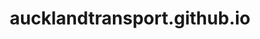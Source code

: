 # aucklandtransport.github.io

<!DOCTYPE html>
<html lang="en">
<head>
    <meta charset="UTF-8">
    <meta name="viewport" content="width=device-width, initial-scale=1.0">
    <title>Auckland Transport Transition Portal</title>
    <style>
        * {
            margin: 0;
            padding: 0;
            box-sizing: border-box;
        }

        :root {
            --primary-color: #0066cc;
            --primary-dark: #0052a3;
            --success-color: #28a745;
            --success-dark: #218838;
            --danger-color: #dc3545;
            --danger-dark: #c82333;
            --bg-gradient-start: #0066cc;
            --bg-gradient-end: #003d7a;
            --bg-main: #f5f7fa;
            --bg-card: white;
            --bg-item: #f8f9fa;
            --bg-hover: #e9ecef;
            --text-primary: #333;
            --text-secondary: #666;
            --text-muted: #999;
            --border-color: #e0e0e0;
            --shadow-card: 0 5px 20px rgba(0, 0, 0, 0.08);
            --shadow-modal: 0 20px 40px rgba(0, 0, 0, 0.2);
        }

        body.dark-theme {
            --primary-color: #4da3ff;
            --primary-dark: #2e8ee6;
            --success-color: #42b883;
            --success-dark: #359268;
            --danger-color: #ff6b6b;
            --danger-dark: #ff5252;
            --bg-gradient-start: #1a1a2e;
            --bg-gradient-end: #0f0f1e;
            --bg-main: #16213e;
            --bg-card: #0f3460;
            --bg-item: #1a3a5c;
            --bg-hover: #2a4a6c;
            --text-primary: #e4e4e4;
            --text-secondary: #b0b0b0;
            --text-muted: #808080;
            --border-color: #2a3f5f;
            --shadow-card: 0 5px 20px rgba(0, 0, 0, 0.3);
            --shadow-modal: 0 20px 40px rgba(0, 0, 0, 0.5);
        }

        body {
            font-family: -apple-system, BlinkMacSystemFont, 'Segoe UI', Roboto, Oxygen, Ubuntu, Cantarell, sans-serif;
            background: linear-gradient(135deg, var(--bg-gradient-start) 0%, var(--bg-gradient-end) 100%);
            min-height: 100vh;
            color: var(--text-primary);
            transition: all 0.3s ease;
        }

        /* Login Screen */
        .login-container {
            display: flex;
            align-items: center;
            justify-content: center;
            min-height: 100vh;
            padding: 20px;
        }

        .login-box {
            background: rgba(255, 255, 255, 0.95);
            padding: 40px;
            border-radius: 12px;
            box-shadow: 0 20px 40px rgba(0, 0, 0, 0.2);
            max-width: 400px;
            width: 100%;
            backdrop-filter: blur(10px);
        }

        body.dark-theme .login-box {
            background: rgba(15, 52, 96, 0.95);
        }

        .login-box h1 {
            color: var(--primary-color);
            margin-bottom: 10px;
            font-size: 28px;
        }

        .login-box p {
            color: var(--text-secondary);
            margin-bottom: 30px;
        }

        .form-group {
            margin-bottom: 20px;
        }

        .form-group label {
            display: block;
            margin-bottom: 8px;
            color: var(--text-secondary);
            font-weight: 500;
        }

        .form-group input {
            width: 100%;
            padding: 12px;
            border: 2px solid var(--border-color);
            border-radius: 8px;
            font-size: 16px;
            transition: border-color 0.3s;
            background: var(--bg-card);
            color: var(--text-primary);
        }

        .form-group input:focus {
            outline: none;
            border-color: var(--primary-color);
        }

        .btn {
            width: 100%;
            padding: 14px;
            background: var(--primary-color);
            color: white;
            border: none;
            border-radius: 8px;
            font-size: 16px;
            font-weight: 600;
            cursor: pointer;
            transition: all 0.3s;
        }

        .btn:hover {
            background: var(--primary-dark);
            transform: translateY(-1px);
            box-shadow: 0 5px 15px rgba(0, 102, 204, 0.3);
        }

        .error-message {
            color: #d32f2f;
            margin-top: 10px;
            padding: 10px;
            background: #ffebee;
            border-radius: 6px;
            display: none;
        }

        /* Main Portal */
        .portal-container {
            display: none;
            min-height: 100vh;
            background: var(--bg-main);
        }

        .header {
            background: var(--bg-card);
            box-shadow: var(--shadow-card);
            position: sticky;
            top: 0;
            z-index: 100;
        }

        .header-content {
            max-width: 1400px;
            margin: 0 auto;
            padding: 20px;
            display: flex;
            justify-content: space-between;
            align-items: center;
        }

        .header h1 {
            color: var(--primary-color);
            font-size: 24px;
        }

        .header-controls {
            display: flex;
            align-items: center;
            gap: 15px;
        }

        .theme-toggle {
            background: var(--bg-item);
            border: 2px solid var(--border-color);
            border-radius: 50px;
            padding: 5px;
            cursor: pointer;
            display: flex;
            align-items: center;
            gap: 5px;
            transition: all 0.3s;
        }

        .theme-toggle:hover {
            border-color: var(--primary-color);
        }

        .theme-icon {
            width: 30px;
            height: 30px;
            border-radius: 50%;
            display: flex;
            align-items: center;
            justify-content: center;
            transition: all 0.3s;
        }

        .theme-icon.active {
            background: var(--primary-color);
            color: white;
        }

        .logout-btn {
            padding: 10px 20px;
            background: var(--danger-color);
            color: white;
            border: none;
            border-radius: 6px;
            cursor: pointer;
            font-weight: 500;
            transition: all 0.3s;
        }

        .logout-btn:hover {
            background: var(--danger-dark);
        }

        /* Category Management Bar */
        .category-bar {
            background: var(--bg-card);
            padding: 20px;
            margin: 20px auto;
            max-width: 1400px;
            border-radius: 12px;
            box-shadow: var(--shadow-card);
            display: flex;
            align-items: center;
            gap: 20px;
            flex-wrap: wrap;
        }

        .category-tabs {
            display: flex;
            gap: 10px;
            flex: 1;
            flex-wrap: wrap;
            align-items: center;
        }

        .category-tab {
            padding: 8px 16px;
            background: var(--bg-item);
            border: 2px solid transparent;
            border-radius: 20px;
            cursor: pointer;
            transition: all 0.3s;
            display: flex;
            align-items: center;
            gap: 8px;
            font-weight: 500;
            color: var(--text-primary);
        }

        .category-tab:hover {
            background: var(--bg-hover);
            border-color: var(--primary-color);
        }

        .category-tab.active {
            background: var(--primary-color);
            color: white;
            border-color: var(--primary-color);
        }

        .category-color {
            width: 12px;
            height: 12px;
            border-radius: 50%;
        }

        .category-actions {
            display: flex;
            gap: 5px;
            margin-left: 8px;
            opacity: 0;
            transition: opacity 0.3s;
        }

        .category-tab:hover .category-actions {
            opacity: 1;
        }

        .category-action-btn {
            background: transparent;
            border: none;
            cursor: pointer;
            font-size: 14px;
            padding: 2px;
            transition: transform 0.2s;
        }

        .category-action-btn:hover {
            transform: scale(1.2);
        }

        .add-category-btn {
            padding: 8px 16px;
            background: var(--success-color);
            color: white;
            border: none;
            border-radius: 20px;
            cursor: pointer;
            font-weight: 500;
            transition: all 0.3s;
            display: flex;
            align-items: center;
            gap: 5px;
        }

        .add-category-btn:hover {
            background: var(--success-dark);
            transform: translateY(-2px);
        }

        /* Main Content */
        .main-content {
            max-width: 1400px;
            margin: 0 auto;
            padding: 0 20px 30px;
        }

        .documents-section {
            background: var(--bg-card);
            border-radius: 12px;
            padding: 30px;
            box-shadow: var(--shadow-card);
            min-height: 400px;
        }

        .section-header {
            display: flex;
            justify-content: space-between;
            align-items: center;
            margin-bottom: 25px;
            padding-bottom: 20px;
            border-bottom: 2px solid var(--border-color);
        }

        .section-title {
            display: flex;
            align-items: center;
            gap: 10px;
        }

        .section-title h2 {
            color: var(--text-primary);
            font-size: 24px;
        }

        .category-badge {
            padding: 6px 16px;
            border-radius: 20px;
            font-size: 14px;
            font-weight: 600;
            display: inline-flex;
            align-items: center;
            gap: 8px;
        }

        .upload-btn {
            padding: 10px 20px;
            background: var(--primary-color);
            color: white;
            border: none;
            border-radius: 8px;
            cursor: pointer;
            font-size: 15px;
            font-weight: 500;
            transition: all 0.3s;
            display: flex;
            align-items: center;
            gap: 8px;
        }

        .upload-btn:hover {
            background: var(--primary-dark);
            transform: translateY(-2px);
        }

        .file-input {
            display: none;
        }

        .file-grid {
            display: grid;
            grid-template-columns: repeat(auto-fill, minmax(300px, 1fr));
            gap: 15px;
        }

        .file-item {
            display: flex;
            align-items: center;
            justify-content: space-between;
            padding: 15px;
            background: var(--bg-item);
            border-radius: 10px;
            transition: all 0.3s;
            cursor: pointer;
            border: 2px solid transparent;
        }

        .file-item:hover {
            background: var(--bg-hover);
            border-color: var(--primary-color);
            transform: translateY(-2px);
            box-shadow: 0 5px 15px rgba(0, 0, 0, 0.1);
        }

        .file-info {
            display: flex;
            align-items: center;
            gap: 12px;
            flex: 1;
        }

        .file-icon {
            font-size: 32px;
        }

        .file-details {
            flex: 1;
        }

        .file-name {
            font-weight: 600;
            color: var(--text-primary);
            word-break: break-word;
            margin-bottom: 4px;
        }

        .file-meta {
            font-size: 12px;
            color: var(--text-secondary);
        }

        .file-actions {
            display: flex;
            gap: 5px;
        }

        .action-btn {
            padding: 8px;
            background: var(--bg-card);
            border: 1px solid var(--border-color);
            border-radius: 6px;
            cursor: pointer;
            transition: all 0.3s;
            font-size: 16px;
        }

        .action-btn:hover {
            background: var(--bg-hover);
            border-color: var(--text-secondary);
            transform: translateY(-1px);
        }

        .action-btn.move {
            color: var(--primary-color);
        }

        .action-btn.delete {
            color: var(--danger-color);
        }

        .empty-state {
            text-align: center;
            padding: 60px;
            color: var(--text-muted);
        }

        .empty-state-icon {
            font-size: 64px;
            margin-bottom: 15px;
            opacity: 0.5;
        }

        /* Notes Section */
        .notes-section {
            background: var(--bg-card);
            border-radius: 12px;
            padding: 30px;
            box-shadow: var(--shadow-card);
            margin-top: 20px;
        }

        .notes-header {
            margin-bottom: 20px;
            padding-bottom: 15px;
            border-bottom: 2px solid var(--border-color);
        }

        .notes-header h2 {
            color: var(--text-primary);
        }

        .notes-form {
            margin-bottom: 20px;
        }

        .notes-form textarea {
            width: 100%;
            padding: 12px;
            border: 2px solid var(--border-color);
            border-radius: 8px;
            font-size: 16px;
            resize: vertical;
            min-height: 80px;
            font-family: inherit;
            background: var(--bg-item);
            color: var(--text-primary);
        }

        .notes-form textarea:focus {
            outline: none;
            border-color: var(--primary-color);
        }

        .post-btn {
            margin-top: 10px;
            padding: 10px 24px;
            background: var(--success-color);
            color: white;
            border: none;
            border-radius: 6px;
            cursor: pointer;
            font-weight: 500;
            transition: all 0.3s;
        }

        .post-btn:hover {
            background: var(--success-dark);
            transform: translateY(-2px);
        }

        .notes-list {
            max-height: 300px;
            overflow-y: auto;
        }

        .note-item {
            padding: 15px;
            margin-bottom: 10px;
            background: var(--bg-item);
            border-radius: 8px;
            border-left: 4px solid var(--primary-color);
            position: relative;
        }

        .note-item:hover .note-actions {
            opacity: 1;
        }

        .note-header {
            display: flex;
            justify-content: space-between;
            margin-bottom: 8px;
            color: var(--text-secondary);
            font-size: 13px;
        }

        .note-author {
            font-weight: 600;
            color: var(--primary-color);
        }

        .note-content {
            color: var(--text-primary);
            line-height: 1.6;
            white-space: pre-wrap;
            font-size: 14px;
        }

        .note-actions {
            position: absolute;
            top: 10px;
            right: 10px;
            opacity: 0;
            transition: opacity 0.3s;
            display: flex;
            gap: 5px;
        }

        .note-action-btn {
            padding: 4px 8px;
            background: var(--bg-card);
            border: 1px solid var(--border-color);
            border-radius: 4px;
            cursor: pointer;
            font-size: 12px;
            transition: all 0.3s;
        }

        .note-action-btn:hover {
            background: var(--bg-hover);
            border-color: var(--text-secondary);
        }

        .note-action-btn.edit {
            color: var(--primary-color);
        }

        .note-action-btn.delete {
            color: var(--danger-color);
        }

        .note-edit-form {
            display: none;
        }

        .note-edit-form textarea {
            width: 100%;
            padding: 10px;
            border: 2px solid var(--primary-color);
            border-radius: 6px;
            font-size: 14px;
            font-family: inherit;
            resize: vertical;
            min-height: 60px;
            background: var(--bg-card);
            color: var(--text-primary);
        }

        .note-edit-actions {
            margin-top: 8px;
            display: flex;
            gap: 8px;
        }

        .note-edit-btn {
            padding: 6px 12px;
            border: none;
            border-radius: 4px;
            cursor: pointer;
            font-size: 13px;
            font-weight: 500;
            transition: all 0.3s;
        }

        .note-edit-btn.save {
            background: var(--success-color);
            color: white;
        }

        .note-edit-btn.save:hover {
            background: var(--success-dark);
        }

        .note-edit-btn.cancel {
            background: var(--text-secondary);
            color: white;
        }

        .note-edit-btn.cancel:hover {
            background: var(--text-primary);
        }

        /* File Viewer Modal */
        .file-viewer-modal {
            display: none;
            position: fixed;
            top: 0;
            left: 0;
            width: 100%;
            height: 100%;
            background: rgba(0, 0, 0, 0.8);
            z-index: 1000;
            overflow: auto;
        }

        .file-viewer-content {
            position: relative;
            background: var(--bg-card);
            margin: 20px auto;
            padding: 0;
            width: 90%;
            max-width: 1200px;
            border-radius: 8px;
            box-shadow: var(--shadow-modal);
        }

        .file-viewer-header {
            padding: 20px;
            border-bottom: 1px solid var(--border-color);
            display: flex;
            justify-content: space-between;
            align-items: center;
        }

        .file-viewer-title {
            font-size: 18px;
            font-weight: 600;
            color: var(--text-primary);
        }

        .close-viewer {
            font-size: 28px;
            color: var(--text-muted);
            cursor: pointer;
            transition: color 0.3s;
        }

        .close-viewer:hover {
            color: var(--text-primary);
        }

        .file-viewer-body {
            padding: 20px;
            max-height: 80vh;
            overflow: auto;
        }

        .file-viewer-iframe {
            width: 100%;
            height: 70vh;
            border: 1px solid var(--border-color);
            border-radius: 4px;
            background: white;
        }

        /* Category Modal */
        .modal {
            display: none;
            position: fixed;
            top: 0;
            left: 0;
            width: 100%;
            height: 100%;
            background: rgba(0, 0, 0, 0.5);
            z-index: 1000;
            display: flex;
            align-items: center;
            justify-content: center;
        }

        .modal-content {
            background: var(--bg-card);
            padding: 30px;
            border-radius: 12px;
            box-shadow: var(--shadow-modal);
            max-width: 500px;
            width: 90%;
        }

        .modal-header {
            margin-bottom: 20px;
        }

        .modal-header h3 {
            color: var(--text-primary);
            font-size: 20px;
        }

        .modal-form {
            display: flex;
            flex-direction: column;
            gap: 15px;
        }

        .modal-form label {
            color: var(--text-secondary);
            font-weight: 500;
        }

        .modal-form input {
            padding: 10px;
            border: 2px solid var(--border-color);
            border-radius: 6px;
            font-size: 15px;
            background: var(--bg-item);
            color: var(--text-primary);
        }

        .modal-form input:focus {
            outline: none;
            border-color: var(--primary-color);
        }

        .color-picker {
            display: flex;
            gap: 10px;
            flex-wrap: wrap;
        }

        .color-option {
            width: 40px;
            height: 40px;
            border-radius: 50%;
            cursor: pointer;
            border: 3px solid transparent;
            transition: all 0.3s;
        }

        .color-option:hover {
            transform: scale(1.1);
        }

        .color-option.selected {
            border-color: var(--primary-color);
            box-shadow: 0 0 0 2px var(--bg-card), 0 0 0 4px var(--primary-color);
        }

        .modal-actions {
            display: flex;
            gap: 10px;
            margin-top: 20px;
            justify-content: flex-end;
        }

        .modal-btn {
            padding: 10px 20px;
            border: none;
            border-radius: 6px;
            cursor: pointer;
            font-weight: 500;
            transition: all 0.3s;
        }

        .modal-btn.primary {
            background: var(--primary-color);
            color: white;
        }

        .modal-btn.primary:hover {
            background: var(--primary-dark);
        }

        .modal-btn.secondary {
            background: var(--text-secondary);
            color: white;
        }

        .modal-btn.secondary:hover {
            background: var(--text-primary);
        }

        /* Dropdown for move action */
        .dropdown {
            position: relative;
            display: inline-block;
        }

        .dropdown-content {
            display: none;
            position: absolute;
            background-color: var(--bg-card);
            min-width: 200px;
            box-shadow: var(--shadow-card);
            z-index: 1;
            border-radius: 8px;
            right: 0;
            top: 100%;
            margin-top: 5px;
            border: 1px solid var(--border-color);
            max-height: 300px;
            overflow-y: auto;
        }

        .dropdown-content a {
            color: var(--text-primary);
            padding: 12px 16px;
            text-decoration: none;
            display: block;
            cursor: pointer;
            transition: background 0.3s;
            display: flex;
            align-items: center;
            gap: 10px;
        }

        .dropdown-content a:hover {
            background-color: var(--bg-hover);
        }

        .dropdown.show .dropdown-content {
            display: block;
        }

        @media (max-width: 768px) {
            .file-grid {
                grid-template-columns: 1fr;
            }
            
            .category-tabs {
                width: 100%;
            }
        }
    </style>
</head>
<body>
    <!-- Login Screen -->
    <div class="login-container" id="loginScreen">
        <div class="login-box">
            <h1>Auckland Transport Transition</h1>
            <p>Team Collaboration Portal</p>
            <form id="loginForm">
                <div class="form-group">
                    <label for="username">Username</label>
                    <input type="text" id="username" required placeholder="Enter your username">
                </div>
                <div class="form-group">
                    <label for="password">Password</label>
                    <input type="password" id="password" required placeholder="Enter password">
                </div>
                <button type="submit" class="btn">Login</button>
                <div class="error-message" id="errorMessage">Invalid credentials. Please try again.</div>
            </form>
        </div>
    </div>

    <!-- Main Portal -->
    <div class="portal-container" id="portalScreen">
        <header class="header">
            <div class="header-content">
                <h1>Auckland Transport Transition Portal</h1>
                <div class="header-controls">
                    <div class="theme-toggle" onclick="toggleTheme()">
                        <div class="theme-icon" id="lightIcon">☀️</div>
                        <div class="theme-icon" id="darkIcon">🌙</div>
                    </div>
                    <button class="logout-btn" onclick="logout()">Logout</button>
                </div>
            </div>
        </header>

        <!-- Category Management Bar -->
        <div class="category-bar">
            <div class="category-tabs" id="categoryTabs">
                <!-- Categories will be rendered here -->
            </div>
            <button class="add-category-btn" onclick="showAddCategoryModal()">
                <span>+</span> Add Category
            </button>
        </div>

        <div class="main-content">
            <!-- Documents Section -->
            <div class="documents-section">
                <div class="section-header">
                    <div class="section-title">
                        <h2>Documents</h2>
                        <div class="category-badge" id="currentCategoryBadge">
                            <!-- Current category badge will be shown here -->
                        </div>
                    </div>
                    <button class="upload-btn" onclick="uploadToCurrentCategory()">
                        <span>📤</span> Upload Files
                    </button>
                    <input type="file" id="fileInput" class="file-input" multiple>
                </div>
                <div class="file-grid" id="fileGrid">
                    <!-- Files will be rendered here -->
                </div>
            </div>

            <!-- Notes Section -->
            <div class="notes-section">
                <div class="notes-header">
                    <h2>💬 Team Notes & Messages</h2>
                </div>
                <div class="notes-form">
                    <textarea id="noteInput" placeholder="Share updates, ideas, or messages with the team..."></textarea>
                    <button class="post-btn" onclick="postNote()">Post Message</button>
                </div>
                <div class="notes-list" id="notesList">
                    <div class="empty-state">
                        <div class="empty-state-icon">💭</div>
                        <p>No messages yet. Be the first to post!</p>
                    </div>
                </div>
            </div>
        </div>
    </div>

    <!-- File Viewer Modal -->
    <div class="file-viewer-modal" id="fileViewerModal">
        <div class="file-viewer-content">
            <div class="file-viewer-header">
                <div class="file-viewer-title" id="viewerTitle">Document Viewer</div>
                <span class="close-viewer" onclick="closeFileViewer()">&times;</span>
            </div>
            <div class="file-viewer-body" id="viewerBody">
                <!-- Content will be loaded here -->
            </div>
        </div>
    </div>

    <!-- Category Modal -->
    <div class="modal" id="categoryModal" style="display: none;">
        <div class="modal-content">
            <div class="modal-header">
                <h3 id="modalTitle">Add New Category</h3>
            </div>
            <form class="modal-form" onsubmit="saveCategoryModal(event)">
                <div>
                    <label for="categoryName">Category Name</label>
                    <input type="text" id="categoryName" required placeholder="Enter category name">
                </div>
                <div>
                    <label>Category Color</label>
                    <div class="color-picker" id="colorPicker">
                        <div class="color-option" data-color="#FF6B6B" style="background: #FF6B6B"></div>
                        <div class="color-option" data-color="#4ECDC4" style="background: #4ECDC4"></div>
                        <div class="color-option" data-color="#45B7D1" style="background: #45B7D1"></div>
                        <div class="color-option" data-color="#FFA07A" style="background: #FFA07A"></div>
                        <div class="color-option" data-color="#98D8C8" style="background: #98D8C8"></div>
                        <div class="color-option" data-color="#FDCB6E" style="background: #FDCB6E"></div>
                        <div class="color-option" data-color="#6C5CE7" style="background: #6C5CE7"></div>
                        <div class="color-option" data-color="#A8E6CF" style="background: #A8E6CF"></div>
                        <div class="color-option" data-color="#FFD93D" style="background: #FFD93D"></div>
                        <div class="color-option selected" data-color="#0066CC" style="background: #0066CC"></div>
                    </div>
                </div>
                <div class="modal-actions">
                    <button type="button" class="modal-btn secondary" onclick="closeCategoryModal()">Cancel</button>
                    <button type="submit" class="modal-btn primary">Save</button>
                </div>
            </form>
        </div>
    </div>

    <script>
        // Simple password authentication (for demo purposes)
        const VALID_CREDENTIALS = {
            username: 'transport',
            password: 'auckland2024'
        };

        // Data storage
        let categories = [
            { id: 'default', name: 'General', color: '#0066CC' }
        ];
        let files = {};
        let notes = [];
        let currentUser = '';
        let darkTheme = false;
        let currentCategory = 'default';
        let editingCategoryId = null;

        // Initialize theme
        function initTheme() {
            const savedTheme = localStorage.getItem('transportPortalTheme');
            if (savedTheme === 'dark') {
                darkTheme = true;
                document.body.classList.add('dark-theme');
                updateThemeIcons();
            }
        }

        // Toggle theme
        function toggleTheme() {
            darkTheme = !darkTheme;
            if (darkTheme) {
                document.body.classList.add('dark-theme');
                localStorage.setItem('transportPortalTheme', 'dark');
            } else {
                document.body.classList.remove('dark-theme');
                localStorage.setItem('transportPortalTheme', 'light');
            }
            updateThemeIcons();
        }

        function updateThemeIcons() {
            const lightIcon = document.getElementById('lightIcon');
            const darkIcon = document.getElementById('darkIcon');
            if (darkTheme) {
                lightIcon.classList.remove('active');
                darkIcon.classList.add('active');
            } else {
                lightIcon.classList.add('active');
                darkIcon.classList.remove('active');
            }
        }

        // Initialize theme on page load
        document.addEventListener('DOMContentLoaded', initTheme);

        // Login functionality
        document.getElementById('loginForm').addEventListener('submit', function(e) {
            e.preventDefault();
            const username = document.getElementById('username').value;
            const password = document.getElementById('password').value;

            if (username === VALID_CREDENTIALS.username && password === VALID_CREDENTIALS.password) {
                currentUser = username;
                document.getElementById('loginScreen').style.display = 'none';
                document.getElementById('portalScreen').style.display = 'block';
                loadData();
                renderCategories();
                setCurrentCategory(currentCategory);
            } else {
                document.getElementById('errorMessage').style.display = 'block';
                setTimeout(() => {
                    document.getElementById('errorMessage').style.display = 'none';
                }, 3000);
            }
        });

        // Logout functionality
        function logout() {
            currentUser = '';
            document.getElementById('loginScreen').style.display = 'flex';
            document.getElementById('portalScreen').style.display = 'none';
            document.getElementById('username').value = '';
            document.getElementById('password').value = '';
        }

        // Category Management
        function renderCategories() {
            const categoryTabs = document.getElementById('categoryTabs');
            categoryTabs.innerHTML = categories.map(cat => `
                <div class="category-tab ${cat.id === currentCategory ? 'active' : ''}" 
                     onclick="setCurrentCategory('${cat.id}')">
                    <span class="category-color" style="background: ${cat.color}"></span>
                    <span>${cat.name}</span>
                    ${cat.id !== 'default' ? `
                        <div class="category-actions">
                            <button class="category-action-btn" onclick="editCategory(event, '${cat.id}')" title="Edit">✏️</button>
                            <button class="category-action-btn" onclick="deleteCategory(event, '${cat.id}')" title="Delete">🗑️</button>
                        </div>
                    ` : ''}
                </div>
            `).join('');
        }

        function setCurrentCategory(categoryId) {
            currentCategory = categoryId;
            renderCategories();
            renderFiles();
            updateCurrentCategoryBadge();
        }

        function updateCurrentCategoryBadge() {
            const category = categories.find(c => c.id === currentCategory);
            const badge = document.getElementById('currentCategoryBadge');
            badge.innerHTML = `
                <span class="category-color" style="background: ${category.color}"></span>
                ${category.name}
            `;
            badge.style.background = category.color + '20';
            badge.style.color = category.color;
        }

        function showAddCategoryModal() {
            editingCategoryId = null;
            document.getElementById('modalTitle').textContent = 'Add New Category';
            document.getElementById('categoryName').value = '';
            resetColorPicker('#0066CC');
            document.getElementById('categoryModal').style.display = 'flex';
        }

        function editCategory(event, categoryId) {
            event.stopPropagation();
            const category = categories.find(c => c.id === categoryId);
            if (category) {
                editingCategoryId = categoryId;
                document.getElementById('modalTitle').textContent = 'Edit Category';
                document.getElementById('categoryName').value = category.name;
                resetColorPicker(category.color);
                document.getElementById('categoryModal').style.display = 'flex';
            }
        }

        function deleteCategory(event, categoryId) {
            event.stopPropagation();
            if (confirm('Are you sure you want to delete this category? All files will be moved to General.')) {
                // Move all files to default category
                if (files[categoryId]) {
                    if (!files.default) files.default = [];
                    files.default = files.default.concat(files[categoryId]);
                    delete files[categoryId];
                }
                
                // Remove category
                categories = categories.filter(c => c.id !== categoryId);
                
                // If current category was deleted, switch to default
                if (currentCategory === categoryId) {
                    setCurrentCategory('default');
                }
                
                saveData();
                renderCategories();
            }
        }

        function closeCategoryModal() {
            document.getElementById('categoryModal').style.display = 'none';
        }

        function saveCategoryModal(event) {
            event.preventDefault();
            const name = document.getElementById('categoryName').value.trim();
            const selectedColor = document.querySelector('.color-option.selected');
            const color = selectedColor ? selectedColor.dataset.color : '#0066CC';
            
            if (name) {
                if (editingCategoryId) {
                    // Edit existing category
                    const category = categories.find(c => c.id === editingCategoryId);
                    if (category) {
                        category.name = name;
                        category.color = color;
                    }
                } else {
                    // Add new category
                    const newCategory = {
                        id: 'cat_' + Date.now(),
                        name: name,
                        color: color
                    };
                    categories.push(newCategory);
                }
                
                saveData();
                renderCategories();
                closeCategoryModal();
                
                // Update current category badge if needed
                if (editingCategoryId === currentCategory) {
                    updateCurrentCategoryBadge();
                }
            }
        }

        function resetColorPicker(selectedColor) {
            document.querySelectorAll('.color-option').forEach(option => {
                option.classList.remove('selected');
                if (option.dataset.color === selectedColor) {
                    option.classList.add('selected');
                }
            });
        }

        // Color picker functionality
        document.addEventListener('DOMContentLoaded', function() {
            document.querySelectorAll('.color-option').forEach(option => {
                option.addEventListener('click', function() {
                    document.querySelectorAll('.color-option').forEach(o => o.classList.remove('selected'));
                    this.classList.add('selected');
                });
            });
        });

        // File upload functionality
        function uploadToCurrentCategory() {
            const fileInput = document.getElementById('fileInput');
            fileInput.click();
        }

        document.getElementById('fileInput').addEventListener('change', (e) => {
            handleFiles(e.target.files);
        });

        function handleFiles(fileList) {
            Array.from(fileList).forEach(file => {
                const reader = new FileReader();
                reader.onload = function(e) {
                    const fileData = {
                        id: Date.now() + Math.random(),
                        name: file.name,
                        size: formatFileSize(file.size),
                        type: file.type || 'Unknown',
                        uploadDate: new Date().toLocaleString(),
                        uploader: currentUser,
                        content: e.target.result,
                        category: currentCategory
                    };
                    
                    if (!files[currentCategory]) {
                        files[currentCategory] = [];
                    }
                    files[currentCategory].push(fileData);
                    saveData();
                    renderFiles();
                };
                reader.readAsDataURL(file);
            });
        }

        function formatFileSize(bytes) {
            if (bytes === 0) return '0 Bytes';
            const k = 1024;
            const sizes = ['Bytes', 'KB', 'MB', 'GB'];
            const i = Math.floor(Math.log(bytes) / Math.log(k));
            return parseFloat((bytes / Math.pow(k, i)).toFixed(2)) + ' ' + sizes[i];
        }

        function getFileIcon(fileName) {
            const ext = fileName.split('.').pop().toLowerCase();
            const iconMap = {
                'pdf': '📄',
                'doc': '📝',
                'docx': '📝',
                'xls': '📊',
                'xlsx': '📊',
                'ppt': '📊',
                'pptx': '📊',
                'jpg': '🖼️',
                'jpeg': '🖼️',
                'png': '🖼️',
                'gif': '🖼️',
                'html': '🌐',
                'htm': '🌐',
                'css': '🎨',
                'js': '⚙️',
                'zip': '🗜️',
                'rar': '🗜️',
                'txt': '📃',
                'mp4': '🎥',
                'mp3': '🎵'
            };
            return iconMap[ext] || '📎';
        }

        function renderFiles() {
            const fileGrid = document.getElementById('fileGrid');
            const categoryFiles = files[currentCategory] || [];
            
            if (categoryFiles.length === 0) {
                fileGrid.innerHTML = `
                    <div class="empty-state">
                        <div class="empty-state-icon">📂</div>
                        <p>No documents in this category</p>
                        <p style="font-size: 14px; margin-top: 10px;">Click "Upload Files" to add documents</p>
                    </div>
                `;
                return;
            }

            fileGrid.innerHTML = categoryFiles.map(file => `
                <div class="file-item" onclick="openFile('${file.id}')">
                    <div class="file-info">
                        <div class="file-icon">${getFileIcon(file.name)}</div>
                        <div class="file-details">
                            <div class="file-name">${file.name}</div>
                            <div class="file-meta">${file.size} • ${file.uploader} • ${file.uploadDate}</div>
                        </div>
                    </div>
                    <div class="file-actions" onclick="event.stopPropagation()">
                        <div class="dropdown">
                            <button class="action-btn move" onclick="toggleDropdown(event, '${file.id}')" title="Move">📁</button>
                            <div class="dropdown-content" id="dropdown-${file.id}">
                                ${categories.filter(c => c.id !== currentCategory).map(cat => `
                                    <a onclick="moveFile('${file.id}', '${cat.id}')">
                                        <span class="category-color" style="background: ${cat.color}"></span>
                                        Move to ${cat.name}
                                    </a>
                                `).join('')}
                            </div>
                        </div>
                        <button class="action-btn delete" onclick="deleteFile('${file.id}')" title="Delete">🗑️</button>
                    </div>
                </div>
            `).join('');
        }

        function toggleDropdown(event, fileId) {
            event.stopPropagation();
            const dropdown = document.getElementById(`dropdown-${fileId}`);
            const parent = dropdown.parentElement;
            
            // Close all other dropdowns
            document.querySelectorAll('.dropdown').forEach(d => {
                if (d !== parent) {
                    d.classList.remove('show');
                }
            });
            
            parent.classList.toggle('show');
        }

        // Close dropdowns when clicking outside
        window.onclick = function(event) {
            if (!event.target.matches('.action-btn')) {
                document.querySelectorAll('.dropdown').forEach(d => {
                    d.classList.remove('show');
                });
            }
        }

        function moveFile(fileId, toCategory) {
            // Find the file in current category
            const fileIndex = files[currentCategory].findIndex(f => f.id == fileId);
            if (fileIndex !== -1) {
                const file = files[currentCategory][fileIndex];
                file.category = toCategory;
                
                // Initialize target category if needed
                if (!files[toCategory]) {
                    files[toCategory] = [];
                }
                
                // Move file
                files[toCategory].push(file);
                files[currentCategory].splice(fileIndex, 1);
                
                saveData();
                renderFiles();
            }
        }

        function openFile(fileId) {
            const categoryFiles = files[currentCategory] || [];
            const file = categoryFiles.find(f => f.id == fileId);
            if (file) {
                const modal = document.getElementById('fileViewerModal');
                const viewerTitle = document.getElementById('viewerTitle');
                const viewerBody = document.getElementById('viewerBody');
                
                viewerTitle.textContent = file.name;
                
                // Handle different file types
                const ext = file.name.split('.').pop().toLowerCase();
                
                if (ext === 'html' || ext === 'htm') {
                    // For HTML files, create an iframe
                    viewerBody.innerHTML = `<iframe class="file-viewer-iframe" srcdoc="" id="htmlFrame"></iframe>`;
                    // Decode the base64 content and set it in the iframe
                    const base64Content = file.content.split(',')[1];
                    const decodedContent = atob(base64Content);
                    const iframe = document.getElementById('htmlFrame');
                    iframe.srcdoc = decodedContent;
                } else if (['jpg', 'jpeg', 'png', 'gif'].includes(ext)) {
                    // For images
                    viewerBody.innerHTML = `<img src="${file.content}" style="max-width: 100%; height: auto;">`;
                } else if (ext === 'pdf') {
                    // For PDFs
                    viewerBody.innerHTML = `<iframe class="file-viewer-iframe" src="${file.content}"></iframe>`;
                } else if (ext === 'txt') {
                    // For text files
                    const base64Content = file.content.split(',')[1];
                    const decodedContent = atob(base64Content);
                    viewerBody.innerHTML = `<pre style="white-space: pre-wrap; word-wrap: break-word;">${decodedContent}</pre>`;
                } else {
                    // For other files, provide download option
                    viewerBody.innerHTML = `
                        <div style="text-align: center; padding: 50px;">
                            <p>Preview not available for this file type.</p>
                            <button class="btn" style="width: auto; margin-top: 20px;" onclick="downloadFile('${fileId}')">Download File</button>
                        </div>
                    `;
                }
                
                modal.style.display = 'block';
            }
        }

        function closeFileViewer() {
            document.getElementById('fileViewerModal').style.display = 'none';
        }

        function downloadFile(fileId) {
            const categoryFiles = files[currentCategory] || [];
            const file = categoryFiles.find(f => f.id == fileId);
            if (file) {
                const a = document.createElement('a');
                a.href = file.content;
                a.download = file.name;
                a.click();
            }
        }

        function deleteFile(fileId) {
            if (confirm('Are you sure you want to delete this file?')) {
                files[currentCategory] = files[currentCategory].filter(f => f.id != fileId);
                saveData();
                renderFiles();
            }
        }

        // Notes functionality
        function postNote() {
            const noteInput = document.getElementById('noteInput');
            const content = noteInput.value.trim();
            
            if (content) {
                const note = {
                    id: Date.now(),
                    author: currentUser,
                    content: content,
                    timestamp: new Date().toLocaleString()
                };
                notes.unshift(note);
                saveData();
                renderNotes();
                noteInput.value = '';
            }
        }

        function renderNotes() {
            const notesList = document.getElementById('notesList');
            if (notes.length === 0) {
                notesList.innerHTML = `
                    <div class="empty-state">
                        <div class="empty-state-icon">💭</div>
                        <p>No messages yet. Be the first to post!</p>
                    </div>
                `;
                return;
            }

            notesList.innerHTML = notes.map(note => `
                <div class="note-item" id="note-${note.id}">
                    <div class="note-header">
                        <span class="note-author">${note.author}</span>
                        <span>${note.timestamp}</span>
                    </div>
                    <div class="note-content" id="note-content-${note.id}">${escapeHtml(note.content)}</div>
                    <div class="note-edit-form" id="note-edit-${note.id}">
                        <textarea id="note-edit-textarea-${note.id}">${escapeHtml(note.content)}</textarea>
                        <div class="note-edit-actions">
                            <button class="note-edit-btn save" onclick="saveNoteEdit('${note.id}')">Save</button>
                            <button class="note-edit-btn cancel" onclick="cancelNoteEdit('${note.id}')">Cancel</button>
                        </div>
                    </div>
                    <div class="note-actions">
                        <button class="note-action-btn edit" onclick="editNote('${note.id}')" title="Edit">✏️</button>
                        <button class="note-action-btn delete" onclick="deleteNote('${note.id}')" title="Delete">🗑️</button>
                    </div>
                </div>
            `).join('');
        }

        function escapeHtml(text) {
            const map = {
                '&': '&amp;',
                '<': '&lt;',
                '>': '&gt;',
                '"': '&quot;',
                "'": '&#039;'
            };
            return text.replace(/[&<>"']/g, m => map[m]);
        }

        function editNote(noteId) {
            const noteContent = document.getElementById(`note-content-${noteId}`);
            const noteEditForm = document.getElementById(`note-edit-${noteId}`);
            const noteActions = document.querySelector(`#note-${noteId} .note-actions`);
            
            noteContent.style.display = 'none';
            noteEditForm.style.display = 'block';
            noteActions.style.display = 'none';
            
            // Focus on the textarea
            document.getElementById(`note-edit-textarea-${noteId}`).focus();
        }

        function cancelNoteEdit(noteId) {
            const noteContent = document.getElementById(`note-content-${noteId}`);
            const noteEditForm = document.getElementById(`note-edit-${noteId}`);
            const noteActions = document.querySelector(`#note-${noteId} .note-actions`);
            
            noteContent.style.display = 'block';
            noteEditForm.style.display = 'none';
            noteActions.style.display = 'flex';
            
            // Reset the textarea value
            const note = notes.find(n => n.id == noteId);
            if (note) {
                document.getElementById(`note-edit-textarea-${noteId}`).value = note.content;
            }
        }

        function saveNoteEdit(noteId) {
            const newContent = document.getElementById(`note-edit-textarea-${noteId}`).value.trim();
            
            if (newContent) {
                const noteIndex = notes.findIndex(n => n.id == noteId);
                if (noteIndex !== -1) {
                    notes[noteIndex].content = newContent;
                    notes[noteIndex].timestamp = new Date().toLocaleString() + ' (edited)';
                    saveData();
                    renderNotes();
                }
            }
        }

        function deleteNote(noteId) {
            if (confirm('Are you sure you want to delete this message?')) {
                notes = notes.filter(n => n.id != noteId);
                saveData();
                renderNotes();
            }
        }

        // Data persistence (using localStorage for demo)
        function saveData() {
            try {
                localStorage.setItem('transportPortalCategories', JSON.stringify(categories));
                localStorage.setItem('transportPortalFiles', JSON.stringify(files));
                localStorage.setItem('transportPortalNotes', JSON.stringify(notes));
            } catch (e) {
                console.log('Storage not available');
            }
        }

        function loadData() {
            try {
                const savedCategories = localStorage.getItem('transportPortalCategories');
                const savedFiles = localStorage.getItem('transportPortalFiles');
                const savedNotes = localStorage.getItem('transportPortalNotes');
                
                if (savedCategories) {
                    categories = JSON.parse(savedCategories);
                    // Ensure default category exists
                    if (!categories.find(c => c.id === 'default')) {
                        categories.unshift({ id: 'default', name: 'General', color: '#0066CC' });
                    }
                }
                
                if (savedFiles) {
                    const parsedFiles = JSON.parse(savedFiles);
                    // Handle migration from old format
                    if (Array.isArray(parsedFiles)) {
                        // Old format - convert to new
                        files = { default: parsedFiles };
                    } else if (parsedFiles.wip || parsedFiles.completed || parsedFiles.archived) {
                        // Old three-pane format - migrate to categories
                        files = {};
                        if (parsedFiles.wip) files.default = parsedFiles.wip;
                        if (parsedFiles.completed) {
                            const completedCat = { id: 'completed', name: 'Completed', color: '#28a745' };
                            categories.push(completedCat);
                            files.completed = parsedFiles.completed;
                        }
                        if (parsedFiles.archived) {
                            const archivedCat = { id: 'archived', name: 'Archived', color: '#6c757d' };
                            categories.push(archivedCat);
                            files.archived = parsedFiles.archived;
                        }
                    } else {
                        files = parsedFiles;
                    }
                }
                
                if (savedNotes) notes = JSON.parse(savedNotes);
                
                renderNotes();
            } catch (e) {
                console.log('Storage not available');
            }
        }

        // Enter key to submit note
        document.getElementById('noteInput').addEventListener('keydown', function(e) {
            if (e.key === 'Enter' && e.ctrlKey) {
                postNote();
            }
        });

        // Close modal when clicking outside
        window.addEventListener('click', function(event) {
            const fileModal = document.getElementById('fileViewerModal');
            const categoryModal = document.getElementById('categoryModal');
            
            if (event.target === fileModal) {
                closeFileViewer();
            }
            if (event.target === categoryModal) {
                closeCategoryModal();
            }
        });
    </script>
</body>
</html>
